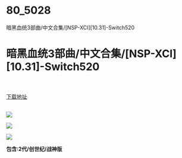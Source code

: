 # 80_5028
暗黑血统3部曲/中文合集/[NSP-XCI][10.31]-Switch520
# 暗黑血统3部曲/中文合集/[NSP-XCI][10.31]-Switch520
 <br/></br>
[下载地址](https://www.switch520.cc/article/5028 "下载地址")
<br/></br>

<p><strong><img src="https://ae01.alicdn.com/kf/U6819258f94064436805e7128f8839570R.jpg"></strong></p>
<p><img src="https://ae01.alicdn.com/kf/U46d8823eb33442feba985a8eb6e8ee1eh.jpg"></p>
<p><img src="https://ae01.alicdn.com/kf/U3c2179aa89b141afa36a7d13fb2c0adab.jpg"></p>
<p><strong></strong></p>
<p><strong>包含:2代/创世纪/战神版</strong></p>
<p></p>

